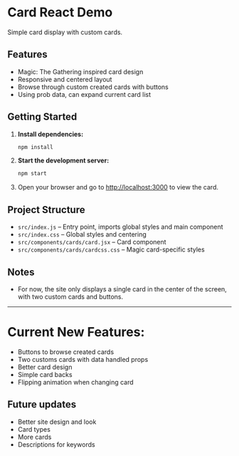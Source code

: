 # Card React Demo

Simple card display with custom cards.

## Features
- Magic: The Gathering inspired card design
- Responsive and centered layout
- Browse through custom created cards with buttons
- Using prob data, can expand current card list

## Getting Started

1. **Install dependencies:**
   ```bash
   npm install
   ```
2. **Start the development server:**
   ```bash
   npm start
   ```
3. Open your browser and go to [http://localhost:3000](http://localhost:3000) to view the card.

## Project Structure
- `src/index.js` – Entry point, imports global styles and main component
- `src/index.css` – Global styles and centering
- `src/components/cards/card.jsx` – Card component
- `src/components/cards/cardcss.css` – Magic card-specific styles

## Notes
- For now, the site only displays a single card in the center of the screen, with two custom cards and buttons.

---

# Current New Features:
- Buttons to browse created cards
- Two customs cards with data handled props
- Better card design
- Simple card backs
- Flipping animation when changing card

## Future updates 
- Better site design and look
- Card types
- More cards
- Descriptions for keywords
